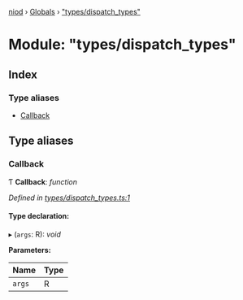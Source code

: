[niod](../README.md) › [Globals](../globals.md) › ["types/dispatch_types"](_types_dispatch_types_.md)

# Module: "types/dispatch_types"

## Index

### Type aliases

* [Callback](_types_dispatch_types_.md#callback)

## Type aliases

###  Callback

Ƭ **Callback**: *function*

*Defined in [types/dispatch_types.ts:1](https://github.com/Ked57/NIOD/blob/6c81e41/src/types/dispatch_types.ts#L1)*

#### Type declaration:

▸ (`args`: R): *void*

**Parameters:**

Name | Type |
------ | ------ |
`args` | R |
